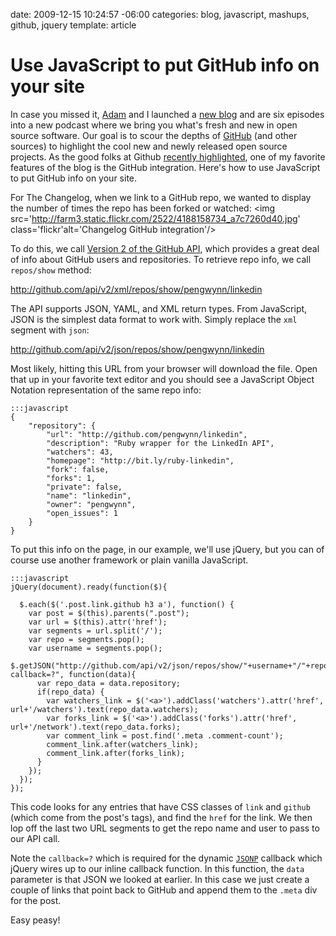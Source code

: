 date: 2009-12-15 10:24:57 -06:00
categories: blog, javascript, mashups, github, jquery
template: article

# Use JavaScript to put GitHub info on your site
In case you missed it, <a href="http://adamstacoviak.com">Adam</a> and I launched a <a href="http://thechangelog.com">new blog</a> and are six episodes into a new podcast where we bring you what's fresh and new in open source software. Our goal is to scour the depths of <a href="http://github.com">GitHub</a> (and other sources) to highlight the cool new and newly released open source projects. As the good folks at Github <a href="http://github.com/blog/555-the-changelog">recently highlighted</a>, one of my favorite features of the blog is the GitHub integration. Here's how to use JavaScript to put GitHub info on your site.
<!--more-->
For The Changelog, when we link to a GitHub repo, we wanted to display the number of times the repo has been forked or watched:
<img src='http://farm3.static.flickr.com/2522/4188158734_a7c7260d40.jpg' class='flickr'alt='Changelog GitHub integration'/>

To do this, we call <a href="http://develop.github.com">Version 2 of the GitHub API</a>, which provides a great deal of info about GitHub users and repositories. To retrieve repo info, we call <code>repos/show</code> method:

<a href="http://github.com/api/v2/xml/repos/show/pengwynn/linkedin">http://github.com/api/v2/xml/repos/show/pengwynn/linkedin</a>

The API supports JSON, YAML, and XML return types. From JavaScript, JSON is the simplest data format to work with. Simply replace the <code>xml</code> segment with <code>json</code>:

<a href="http://github.com/api/v2/json/repos/show/pengwynn/linkedin">http://github.com/api/v2/json/repos/show/pengwynn/linkedin</a>

Most likely, hitting this URL from your browser will download the file. Open that up in your favorite text editor and you should see a JavaScript Object Notation representation of the same repo info:

    :::javascript
    {
        "repository": {
            "url": "http://github.com/pengwynn/linkedin",
            "description": "Ruby wrapper for the LinkedIn API",
            "watchers": 43,
            "homepage": "http://bit.ly/ruby-linkedin",
            "fork": false,
            "forks": 1,
            "private": false,
            "name": "linkedin",
            "owner": "pengwynn",
            "open_issues": 1
        }
    }

To put this info on the page, in our example, we'll use jQuery, but you can of course use another framework or plain vanilla JavaScript.

    :::javascript
    jQuery(document).ready(function($){

      $.each($('.post.link.github h3 a'), function() {
        var post = $(this).parents(".post");
        var url = $(this).attr('href');
        var segments = url.split('/');
        var repo = segments.pop();
        var username = segments.pop();
        $.getJSON("http://github.com/api/v2/json/repos/show/"+username+"/"+repo+"?callback=?", function(data){
          var repo_data = data.repository;
          if(repo_data) {
            var watchers_link = $('<a>').addClass('watchers').attr('href', url+'/watchers').text(repo_data.watchers);
            var forks_link = $('<a>').addClass('forks').attr('href', url+'/network').text(repo_data.forks);
            var comment_link = post.find('.meta .comment-count');
            comment_link.after(watchers_link);
            comment_link.after(forks_link);
          }
        });
      });
    });

This code looks for any entries that have CSS classes of <code>link</code> and <code>github</code> (which come from the post's tags), and find the <code>href</code> for the link. We then lop off the last two URL segments to get the repo name and user to pass to our API call.

Note the <code>callback=?</code> which is required for the dynamic <code><a href="http://ajaxian.com/archives/jsonp-json-with-padding">JSONP</a></code> callback which jQuery wires up to our inline callback function. In this function, the <code>data</code> parameter is that JSON we looked at earlier. In this case we just create a couple of links that point back to GitHub and append them to the <code>.meta</code> div for the post.

Easy peasy!

